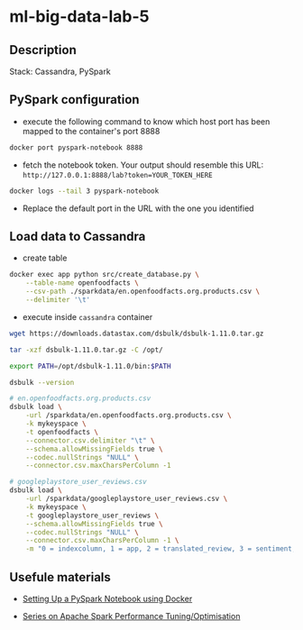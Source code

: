 # ml-big-data-lab-5

## Description

Stack: Cassandra, PySpark

## PySpark configuration

- execute the following command to know which host port has been mapped to the container's port 8888

```bash
docker port pyspark-notebook 8888
```

- fetch the notebook token. Your output should resemble this URL: `http://127.0.0.1:8888/lab?token=YOUR_TOKEN_HERE`

```bash
docker logs --tail 3 pyspark-notebook
```

- Replace the default port in the URL with the one you identified

## Load data to Cassandra

- create table

```bash
docker exec app python src/create_database.py \
    --table-name openfoodfacts \
    --csv-path ./sparkdata/en.openfoodfacts.org.products.csv \
    --delimiter '\t'
```

- execute inside `cassandra` container

```bash
wget https://downloads.datastax.com/dsbulk/dsbulk-1.11.0.tar.gz

tar -xzf dsbulk-1.11.0.tar.gz -C /opt/

export PATH=/opt/dsbulk-1.11.0/bin:$PATH

dsbulk --version

# en.openfoodfacts.org.products.csv
dsbulk load \
    -url /sparkdata/en.openfoodfacts.org.products.csv \
    -k mykeyspace \
    -t openfoodfacts \
    --connector.csv.delimiter "\t" \
    --schema.allowMissingFields true \
    --codec.nullStrings "NULL" \
    --connector.csv.maxCharsPerColumn -1

# googleplaystore_user_reviews.csv
dsbulk load \
    -url /sparkdata/googleplaystore_user_reviews.csv \
    -k mykeyspace \
    -t googleplaystore_user_reviews \
    --schema.allowMissingFields true \
    --codec.nullStrings "NULL" \
    --connector.csv.maxCharsPerColumn -1 \
    -m "0 = indexcolumn, 1 = app, 2 = translated_review, 3 = sentiment, 4 = sentiment_polarity, 5 = sentiment_subjectivity"

```

## Usefule materials

- [Setting Up a PySpark Notebook using Docker](https://datascience.fm/setting-up-a-pyspark-notebook-using-docker/)

- [Series on Apache Spark Performance Tuning/Optimisation](https://www.youtube.com/playlist?list=PLWAuYt0wgRcLCtWzUxNg4BjnYlCZNEVth)
